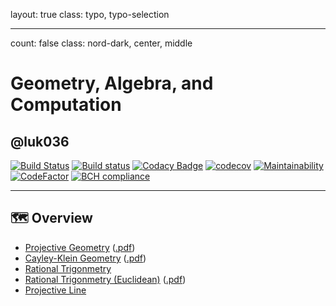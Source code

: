 layout: true
class: typo, typo-selection

---

count: false
class: nord-dark, center, middle

# Geometry, Algebra, and Computation

## @luk036

[![Build
Status](https://travis-ci.org/luk036/pgpy.svg?branch=master)](https://travis-ci.org/luk036/pgpy)
[![Build
status](https://ci.appveyor.com/api/projects/status/sci78yi73pcltmv5?svg=true)](https://ci.appveyor.com/project/luk036/pgpy)
[![Codacy
Badge](https://api.codacy.com/project/badge/Grade/5473305e342d4c828edaf22be1ad1351)](https://app.codacy.com/app/luk036/pgpy?utm_source=github.com&utm_medium=referral&utm_content=luk036/pgpy&utm_campaign=badger)
[![codecov](https://codecov.io/gh/luk036/pgpy/branch/master/graph/badge.svg)](https://codecov.io/gh/luk036/pgpy)
[![Maintainability](https://api.codeclimate.com/v1/badges/2efdab310f378252a9eb/maintainability)](https://codeclimate.com/github/luk036/pgpy/maintainability)
[![CodeFactor](https://www.codefactor.io/repository/github/luk036/pgpy/badge)](https://www.codefactor.io/repository/github/luk036/pgpy)
[![BCH
compliance](https://bettercodehub.com/edge/badge/luk036/pgpy?branch=master)](https://bettercodehub.com/)

---

## 🗺️ Overview

- [Projective Geometry](01proj_geom-remark.html) ([.pdf](01proj_geom2.pdf))
- [Cayley-Klein Geometry](02ck_geom-remark.html) ([.pdf](02ck_geom2.pdf))
- [Rational Trigonmetry](03RT-remark.html)
- [Rational Trigonmetry (Euclidean)](04RT_2-remark.html) ([.pdf](04RT2.pdf))
- [Projective Line](05proj_line-remark.html)
